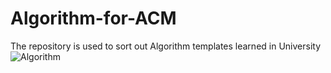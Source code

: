 # Algorithm-for-ACM
The repository is used to sort out Algorithm templates learned in University
![Algorithm](https://user-images.githubusercontent.com/61652923/113318665-42ef4100-9343-11eb-8705-bf9ff77ccb03.png)
